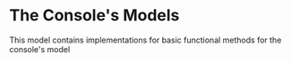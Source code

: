  # The Console's Models
This model contains implementations for basic functional methods for the console's model
